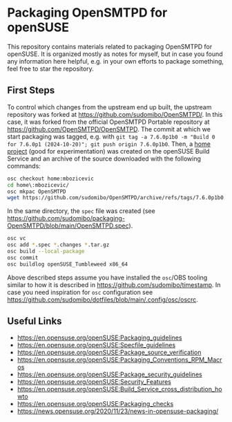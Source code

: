 # Packaging OpenSMTPD for openSUSE

This repository contains materials related to packaging OpenSMTPD for openSUSE. It is organized mostly as notes for myself, but in case you found any information here helpful, e.g. in your own efforts to package something, feel free to star the repository.

## First Steps

To control which changes from the upstream end up built, the upstream repository was forked at https://github.com/sudomibo/OpenSMTPD/. In this case, it was forked from the official OpenSMTPD Portable repository at https://github.com/OpenSMTPD/OpenSMTPD. The commit at which we start packaging was tagged, e.g. with `git tag -a 7.6.0p1b0 -m "Build 0 for 7.6.0p1 (2024-10-20)"; git push origin 7.6.0p1b0`. Then, a [home project](https://build.opensuse.org/package/show/home:mbozicevic/OpenSMTPD) (good for experimentation) was created on the openSUSE Build Service and an archive of the source downloaded with the following commands:

```bash
osc checkout home:mbozicevic
cd home\:mbozicevic/
osc mkpac OpenSMTPD
wget https://github.com/sudomibo/OpenSMTPD/archive/refs/tags/7.6.0p1b0.tar.gz -O OpenSMTPD-7.6.0p1b0.tar.gz
```

In the same directory, the `spec` file was created (see https://github.com/sudomibo/packaging-OpenSMTPD/blob/main/OpenSMTPD.spec).

```bash
osc vc
osc add *.spec *.changes *.tar.gz
osc build --local-package
osc commit
osc buildlog openSUSE_Tumbleweed x86_64
```

Above described steps assume you have installed the `osc`/OBS tooling similar to how it is described in https://github.com/sudomibo/timestamp. In case you need inspiration for `osc` configuration see https://github.com/sudomibo/dotfiles/blob/main/.config/osc/oscrc.

## Useful Links
* https://en.opensuse.org/openSUSE:Packaging_guidelines
* https://en.opensuse.org/openSUSE:Specfile_guidelines
* https://en.opensuse.org/openSUSE:Package_source_verification
* https://en.opensuse.org/openSUSE:Packaging_Conventions_RPM_Macros
* https://en.opensuse.org/openSUSE:Package_security_guidelines
* https://en.opensuse.org/openSUSE:Security_Features
* https://en.opensuse.org/openSUSE:Build_Service_cross_distribution_howto
* https://en.opensuse.org/openSUSE:Packaging_checks
* https://news.opensuse.org/2020/11/23/news-in-opensuse-packaging/

